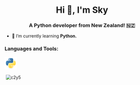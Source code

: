 <h1 align="center">Hi 👋, I'm Sky</h1>
<h3 align="center">A Python developer from New Zealand! 🇳🇿</h3>

- 🌱 I’m currently learning **Python.**

<h3 align="left">Languages and Tools:</h3>
<p align="left"> <a href="https://www.python.org" target="_blank" rel="noreferrer"> <img src="https://raw.githubusercontent.com/devicons/devicon/master/icons/python/python-original.svg" alt="python" width="40" height="40"/> </a> </p>

<p>&nbsp;<img align="center" src="https://github-readme-stats.vercel.app/api?username=c2y5&show_icons=true&locale=en" alt="c2y5" /></p>
